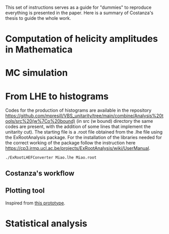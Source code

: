 This set of instructions serves as a guide for "dummies" to reproduce everything is presented in the paper.
Here is a summary of Costanza's thesis to guide the whole work.



# Computation of helicity amplitudes in Mathematica


# MC simulation 


# From LHE to histograms

Codes for the production of histograms are available in the repository https://github.com/mpresill/VBS_unitarity/tree/main/combine/Analysis%20tools/src%20(w%7Co%20bound) (in src (w bound) directory the same codes are present, with the addition of some lines that implement the unitarity cut). The starting file is a .root file obtained from the .lhe file using the ExRootAnalysis package. For the installation of the libraries needed for the correct working of the package follow the instruction here https://cp3.irmp.ucl.ac.be/projects/ExRootAnalysis/wiki/UserManual.

```
./ExRootLHEFConverter Miao.lhe Miao.root
```

## Costanza's workflow


## Plotting tool
Inspired from [this prototype](https://github.com/acappati/mg5tut_apr21_plots).


# Statistical analysis

